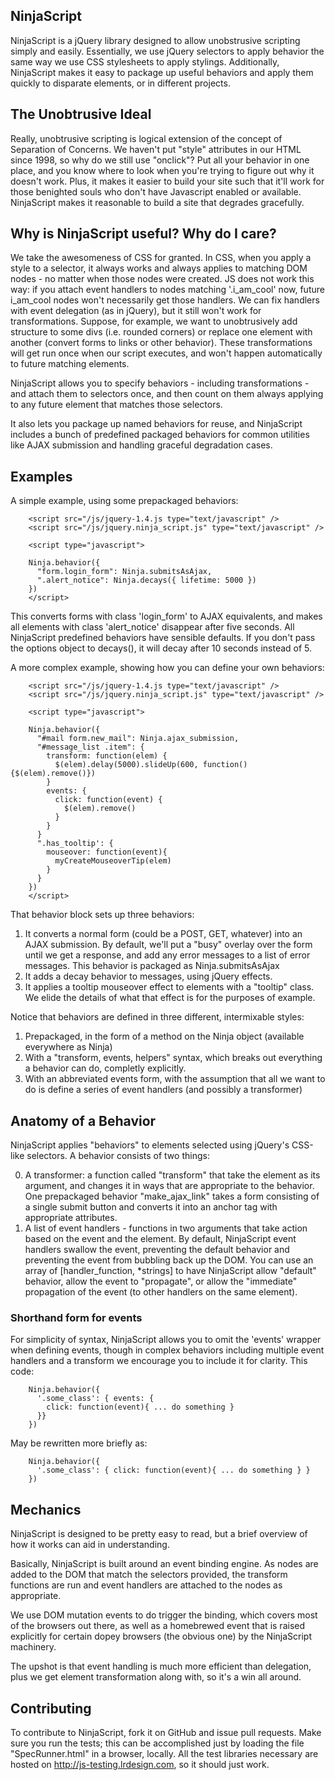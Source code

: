 ## NinjaScript
NinjaScript is a jQuery library designed to allow unobstrusive scripting simply and easily.  Essentially, we use jQuery selectors to apply behavior the same way we use CSS stylesheets to apply stylings.  Additionally, NinjaScript makes it easy to package up useful behaviors and apply them quickly to disparate elements, or in different projects.

## The Unobtrusive Ideal
Really, unobtrusive scripting is logical extension of the concept of Separation of Concerns.  We haven't put "style" attributes in our HTML since 1998, so why do we still use "onclick"?  Put all your behavior in one place, and you know where to look when you're trying to figure out why it doesn't work.  Plus, it makes it easier to build your site such that it'll work for those benighted souls who don't have Javascript enabled or available.  NinjaScript makes it reasonable to build a site that degrades gracefully.

## Why is NinjaScript useful?   Why do I care?

We take the awesomeness of CSS for granted.  In CSS, when you apply a style
to a selector, it always works and always applies to matching DOM nodes - no matter when those nodes were created.   JS does not work this way: if you attach event handlers to nodes matching '.i_am_cool' now, future i_am_cool
nodes won't necessarily get those handlers.  We can fix handlers with event delegation (as in jQuery), but it still won't work for transformations.  Suppose, for example, we want to unobtrusively add structure to some divs (i.e. rounded corners) or replace one element with another (convert forms to links or other behavior).  These transformations will get run once when our script executes, and won't happen automatically to future matching elements.

NinjaScript allows you to specify behaviors - including transformations - and attach them to selectors once, and then count on them always applying to any future element that matches those selectors.

It also lets you package up named behaviors for reuse, and NinjaScript includes a bunch of predefined packaged behaviors for common utilities like
AJAX submission and handling graceful degradation cases.

## Examples

A simple example, using some prepackaged behaviors:

        <script src="/js/jquery-1.4.js type="text/javascript" />
        <script src="/js/jquery.ninja_script.js" type="text/javascript" />

        <script type="javascript">

        Ninja.behavior({
          "form.login_form": Ninja.submitsAsAjax,
          ".alert_notice": Ninja.decays({ lifetime: 5000 })
        })
        </script>

This converts forms with class 'login_form' to AJAX equivalents, and makes
all elements with class 'alert_notice' disappear after five seconds.  All NinjaScript predefined behaviors have sensible defaults.  If you don't pass the options object to decays(), it will decay after 10 seconds instead of 5.

A more complex example, showing how you can define your own behaviors:

        <script src="/js/jquery-1.4.js type="text/javascript" />
        <script src="/js/jquery.ninja_script.js" type="text/javascript" />

        <script type="javascript">

        Ninja.behavior({
          "#mail form.new_mail": Ninja.ajax_submission,
          "#message_list .item": {
            transform: function(elem) {
              $(elem).delay(5000).slideUp(600, function(){$(elem).remove()})
            }
            events: {
              click: function(event) {
                $(elem).remove()
              }
            }
          }
          ".has_tooltip': {
            mouseover: function(event){
              myCreateMouseoverTip(elem)
            }
          }
        })
        </script>

That behavior block sets up three behaviors:

1. It converts a normal form (could be a POST, GET, whatever) into an AJAX submission.  By default, we'll put a "busy" overlay over the form until we get a response, and add any error messages to a list of error messages.  This behavior is packaged as Ninja.submitsAsAjax
1. It adds a decay behavior to messages, using jQuery effects.
1. It applies a tooltip mouseover effect to elements with a "tooltip" class.  We elide the details of what that effect is for the purposes of example.

Notice that behaviors are defined in three different, intermixable styles:

1. Prepackaged, in the form of a method on the Ninja object (available everywhere as Ninja)
1. With a "transform, events, helpers" syntax, which breaks out everything a behavior can do, completly explicitly.
1. With an abbreviated events form, with the assumption that all we want to do is define a series of event handlers (and possibly a transformer)

## Anatomy of a Behavior

NinjaScript applies "behaviors" to elements selected using jQuery's CSS-like selectors.  A behavior consists of two things:

0. A transformer: a function called "transform" that take the element as its argument, and changes it in ways that are appropriate to the behavior.  One prepackaged behavior "make_ajax_link" takes a form consisting of a single submit button and converts it into an anchor tag with appropriate attributes.
0. A list of event handlers - functions in two arguments that take action based on the event and the element.  By default, NinjaScript event handlers swallow the event, preventing the default behavior and preventing the event from bubbling back up the DOM.  You can use an array of [handler_function, *strings] to have NinjaScript allow "default" behavior, allow the event to "propagate", or allow the "immediate" propagation of the event (to other handlers on the same element).

### Shorthand form for events

For simplicity of syntax,  NinjaScript allows you to omit the 'events' wrapper when defining events, though in complex behaviors including multiple event handlers and a transform we encourage you to include it for clarity.   This code:

        Ninja.behavior({
          '.some_class': { events: {
            click: function(event){ ... do something }
          }}
        })

May be rewritten more briefly as:

        Ninja.behavior({
          '.some_class': { click: function(event){ ... do something } }
        })

## Mechanics

NinjaScript is designed to be pretty easy to read, but a brief overview of how it works can aid in understanding.

Basically, NinjaScript is built around an event binding engine.  As nodes are added to the DOM that match the selectors provided, the transform functions are run and event handlers are attached to the nodes as appropriate.

We use DOM mutation events to do trigger the binding, which covers most of the browsers out there, as well as a homebrewed event that is raised explicitly for certain dopey browsers (the obvious one) by the NinjaScript machinery.

The upshot is that event handling is much more efficient than delegation, plus we get element transformation along with, so it's a win all around.

## Contributing

To contribute to NinjaScript, fork it on GitHub and issue pull requests.   Make sure you run the tests; this can be accomplished just by loading the
file "SpecRunner.html" in a browser, locally.  All the test libraries necessary are hosted on http://js-testing.lrdesign.com, so it should just
work.
